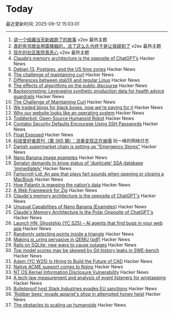 # Today

最近更新时间: 2025-09-12 15:03:01

--- 
1. [讲一个结婚当天新娘跑了的故事](https://www.v2ex.com/t/1158732) v2ex 最热主题
2. [真的有邻居会用震楼器的，活了这么久也终于是让我碰到了](https://www.v2ex.com/t/1158687) v2ex 最热主题
3. [现在的社区医院真恶心](https://www.v2ex.com/t/1158683) v2ex 最热主题
4. [Claude’s memory architecture is the opposite of ChatGPT’s](https://www.shloked.com/writing/claude-memory) Hacker News
5. [Debian 13, Postgres, and the US time zones](https://rachelbythebay.com/w/2025/09/11/debtz/) Hacker News
6. [The challenge of maintaining curl](https://lwn.net/Articles/1034966/) Hacker News
7. [Differences between stal/IX and regular Linux](https://stal-ix.github.io/STALIX.html) Hacker News
8. [The effects of algorithms on the public discourse](https://tekhne.dev/internet-resist/) Hacker News
9. [Backprompting: Leveraging synthetic production data for health advice guardrails](https://arxiv.org/abs/2508.18384) Hacker News
10. [The Challenge of Maintaining Curl](https://lwn.net/Articles/1034966/) Hacker News
11. [We traded blogs for black boxes, now we're paying for it](https://tekhne.dev/internet-resist/) Hacker News
12. [Why our website looks like an operating system](https://posthog.com/blog/why-os) Hacker News
13. [Toddlerbot: Open-Source Humanoid Robot](https://toddlerbot.github.io/) Hacker News
14. [Contabo Security Defaults Encourage Using SSH Passwords](https://jamesoclaire.com/2025/09/12/contabo-defaults-encourage-using-ssh-passwords/) Hacker News
15. [Float Exposed](https://float.exposed/) Hacker News
16. [科技爱好者周刊（第 365 期）：流量变现正在崩塌](http://www.ruanyifeng.com/blog/2025/09/weekly-issue-365.html) 阮一峰的网络日志
17. [Danish supermarket chain is setting up "Emergency Stores"](https://swiss.social/@swaldorff/115186445638788782) Hacker News
18. [Nano Banana image examples](https://github.com/PicoTrex/Awesome-Nano-Banana-images/blob/main/README_en.md) Hacker News
19. [Senator demands to know status of 'duplicate' SSA database 'immediately'](https://www.theregister.com/2025/09/11/ssa_doge_whistleblower_demand/) Hacker News
20. [Fartscroll-Lid: An app that plays fart sounds when opening or closing a MacBook](https://github.com/iannuttall/fartscroll-lid) Hacker News
21. [How Palantir is mapping the nation’s data](https://theconversation.com/when-the-government-can-see-everything-how-one-company-palantir-is-mapping-the-nations-data-263178) Hacker News
22. [A Web Framework for Zig](https://www.jetzig.dev/) Hacker News
23. [Claude's memory architecture is the opposite of ChatGPT's](https://www.shloked.com/writing/claude-memory) Hacker News
24. [Unusual Capabilities of Nano Banana (Examples)](https://github.com/PicoTrex/Awesome-Nano-Banana-images/blob/main/README_en.md) Hacker News
25. [Claude's Memory Architecture Is the Polar Opposite of ChatGPT's](https://www.shloked.com/writing/claude-memory) Hacker News
26. [Launch HN: Ghostship (YC S25) – AI agents that find bugs in your web app](https://news.ycombinator.com/item?id=45215032) Hacker News
27. [Randomly selecting points inside a triangle](https://www.johndcook.com/blog/2025/09/11/random-inside-triangle/) Hacker News
28. [Making io_uring pervasive in QEMU [pdf]](https://vmsplice.net/~stefan/stefanha-kvm-forum-2025.pdf) Hacker News
29. [Rails on SQLite: new ways to cause outages](https://andre.arko.net/2025/09/11/rails-on-sqlite-exciting-new-ways-to-cause-outages/) Hacker News
30. [Top model scores may be skewed by Git history leaks in SWE-bench](https://github.com/SWE-bench/SWE-bench/issues/465) Hacker News
31. [Adam (YC W25) Is Hiring to Build the Future of CAD](https://www.ycombinator.com/companies/adam/jobs/q6td4uk-founding-engineer) Hacker News
32. [Native ACME support comes to Nginx](https://letsencrypt.org/2025/09/11/native-acme-for-nginx) Hacker News
33. [NT OS Kernel Information Disclosure Vulnerability](https://www.crowdfense.com/nt-os-kernel-information-disclosure-vulnerability-cve-2025-53136/) Hacker News
34. [A tech-law measurement and analysis of event listeners for wiretapping](https://arxiv.org/abs/2508.19825) Hacker News
35. [Bulletproof host Stark Industries evades EU sanctions](https://krebsonsecurity.com/2025/09/bulletproof-host-stark-industries-evades-eu-sanctions/) Hacker News
36. ['Robber bees' invade apiarist's shop in attempted honey heist](https://www.cbc.ca/news/canada/british-columbia/robber-bees-terrace-bc-apiary-1.7627532) Hacker News
37. [The obstacles to scaling up humanoids](https://spectrum.ieee.org/humanoid-robot-scaling) Hacker News
